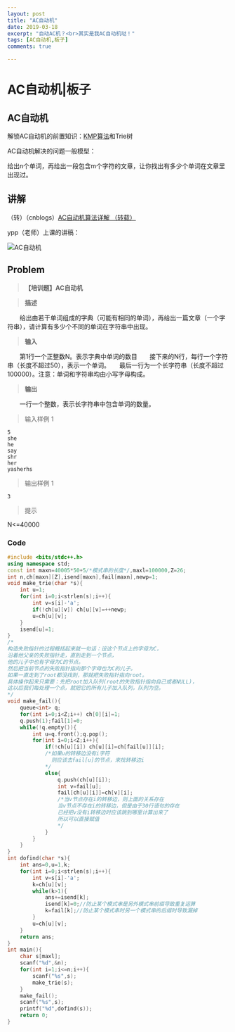 ```yaml
---
layout: post
title: "AC自动机"
date: 2019-03-18
excerpt: "自动AC机？<br>其实是我AC自动机哒！"
tags: [AC自动机,板子]
comments: true

---
```


# AC自动机|板子

## AC自动机

解锁AC自动机的前置知识：[KMP算法](http://ddd-dyx.cn/AC%E8%87%AA%E5%8A%A8%E6%9C%BA/)和Trie树

AC自动机解决的问题一般模型：

给出n个单词，再给出一段包含m个字符的文章，让你找出有多少个单词在文章里出现过。

## 讲解

（转）（cnblogs）[AC自动机算法详解 （转载）](https://www.cnblogs.com/cmmdc/p/7337611.html)

ypp（老师）上课的讲稿：

![AC自动机](https://i.loli.net/2019/03/18/5c8f67fc765fe.png)

## Problem

> **【培训题】AC自动机** 

> **描述**

　　给出由若干单词组成的字典（可能有相同的单词），再给出一篇文章（一个字符串），请计算有多少个不同的单词在字符串中出现。

> **输入**

　　第1行一个正整数N。表示字典中单词的数目　　接下来的N行，每行一个字符串（长度不超过50），表示一个单词。　　最后一行为一个长字符串（长度不超过100000）。注意：单词和字符串均由小写字母构成。

> **输出**

　　一行一个整数，表示长字符串中包含单词的数量。

> 输入样例 1                 

```
5
she
he
say
shr
her
yasherhs
```

> 输出样例 1

```
3
```

> 提示

N<=40000

### Code

```cpp
#include <bits/stdc++.h>
using namespace std;
const int maxn=40005*50+5/*模式串的长度*/,maxl=100000,Z=26;
int n,ch[maxn][Z],isend[maxn],fail[maxn],newp=1; 
void make_trie(char *s){
	int u=1;
	for(int i=0;i<strlen(s);i++){
		int v=s[i]-'a';
		if(!ch[u][v]) ch[u][v]=++newp;
		u=ch[u][v];
	}
	isend[u]=1;
}
/*
构造失败指针的过程概括起来就一句话：设这个节点上的字母为C，
沿着他父亲的失败指针走，直到走到一个节点，
他的儿子中也有字母为C的节点。
然后把当前节点的失败指针指向那个字母也为C的儿子。
如果一直走到了root都没找到，那就把失败指针指向root。
具体操作起来只需要：先把root加入队列(root的失败指针指向自己或者NULL)，
这以后我们每处理一个点，就把它的所有儿子加入队列，队列为空。
*/
void make_fail(){
	queue<int> q;
	for(int i=0;i<Z;i++) ch[0][i]=1;
	q.push(1);fail[1]=0;
	while(!q.empty()){
		int u=q.front();q.pop();
		for(int i=0;i<Z;i++){
			if(!ch[u][i]) ch[u][i]=ch[fail[u]][i];
			/*如果u的转移边没有i字符 
			  则应该去fail[u]的节点，来找转移边i 
			*/
			else{
				q.push(ch[u][i]);
				int v=fail[u];
				fail[ch[u][i]]=ch[v][i];
				/*当v节点存在i的转移边，则上面的关系存在
				当v节点不存在i的转移边，但是由于30行语句的存在 
				已经把v没有i转移边时应该跳到哪里计算出来了
				所以可以直接赋值 
				*/
			}			
		}
	}
}
int dofind(char *s){
	int ans=0,u=1,k;
	for(int i=0;i<strlen(s);i++){
		int v=s[i]-'a';
		k=ch[u][v];
		while(k>1){
			ans+=isend[k];
			isend[k]=0;//防止某个模式串是另外模式串前缀导致重复运算 
			k=fail[k];//防止某个模式串时另一个模式串的后缀时导致漏掉 
		}
		u=ch[u][v];
	}
	return ans;
}
int main(){
	char s[maxl];
	scanf("%d",&n);
	for(int i=1;i<=n;i++){
		scanf("%s",s);
		make_trie(s);
	}
	make_fail();
	scanf("%s",s);
	printf("%d",dofind(s));
	return 0;
}
```

